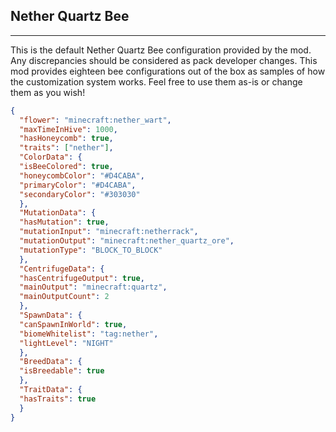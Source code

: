 ##  **Nether Quartz Bee**  

***  

This is the default Nether Quartz Bee configuration provided by the mod. Any discrepancies should be considered as pack developer changes. This mod provides eighteen bee configurations out of the box as samples of how the customization system works. Feel free to use them as-is or change them as you wish!  
  

```json  
{    
  "flower": "minecraft:nether_wart",    
  "maxTimeInHive": 1000,    
  "hasHoneycomb": true,    
  "traits": ["nether"],    
  "ColorData": {    
  "isBeeColored": true,    
  "honeycombColor": "#D4CABA",    
  "primaryColor": "#D4CABA",    
  "secondaryColor": "#303030"    
  },    
  "MutationData": {    
  "hasMutation": true,    
  "mutationInput": "minecraft:netherrack",    
  "mutationOutput": "minecraft:nether_quartz_ore",    
  "mutationType": "BLOCK_TO_BLOCK"    
  },    
  "CentrifugeData": {    
  "hasCentrifugeOutput": true,    
  "mainOutput": "minecraft:quartz",    
  "mainOutputCount": 2    
  },    
  "SpawnData": {    
  "canSpawnInWorld": true,    
  "biomeWhitelist": "tag:nether",    
  "lightLevel": "NIGHT"    
  },    
  "BreedData": {    
  "isBreedable": true    
  },    
  "TraitData": {    
  "hasTraits": true    
  }    
}  
```
<!--stackedit_data:
eyJoaXN0b3J5IjpbMTAxMzg3MTMyXX0=
-->